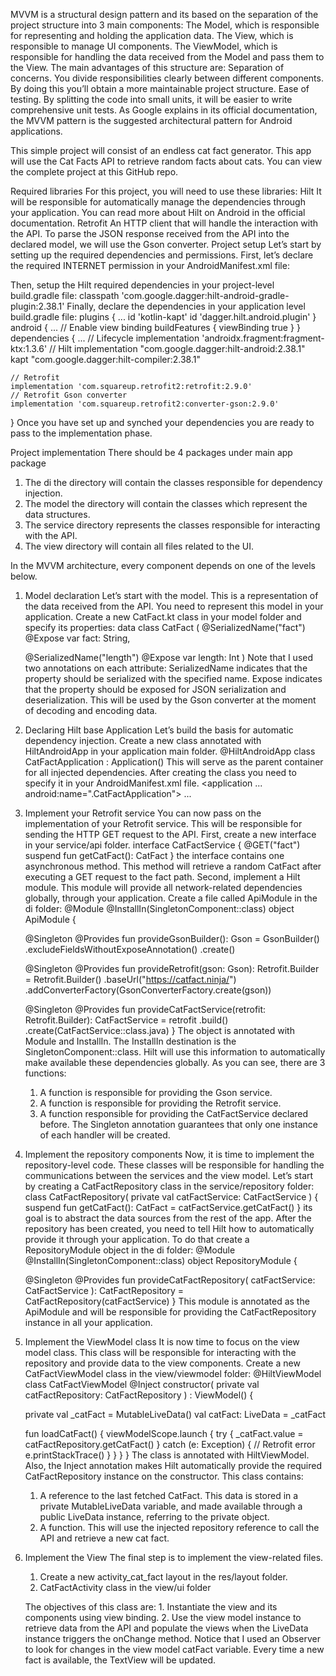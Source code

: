 MVVM is a structural design pattern and its based on the separation of the project structure into 3 main components:
The Model, which is responsible for representing and holding the application data.
The View, which is responsible to manage UI components.
The ViewModel, which is responsible for handling the data received from the Model and pass them to the View.
The main advantages of this structure are:
Separation of concerns.
You divide responsibilities clearly between different components.
By doing this you’ll obtain a more maintainable project structure.
Ease of testing.
By splitting the code into small units, it will be easier to write comprehensive unit tests.
As Google explains in its official documentation, the MVVM pattern is the suggested architectural pattern for Android applications.


This simple project will consist of an endless cat fact generator.
This app will use the Cat Facts API to retrieve random facts about cats.
You can view the complete project at this GitHub repo.

Required libraries
For this project, you will need to use these libraries:
Hilt
It will be responsible for automatically manage the dependencies through your application.
You can read more about Hilt on Android in the official documentation.
Retrofit
An HTTP client that will handle the interaction with the API.
To parse the JSON response received from the API into the declared model, we will use the Gson converter.
Project setup
Let’s start by setting up the required dependencies and permissions.
First, let’s declare the required INTERNET permission in your AndroidManifest.xml file:

<uses-permission android:name="android.permission.INTERNET" />
Then, setup the Hilt required dependencies in your project-level build.gradle file:
classpath 'com.google.dagger:hilt-android-gradle-plugin:2.38.1'
Finally, declare the dependencies in your application level build.gradle file:
plugins {
    ...
    id 'kotlin-kapt'
    id 'dagger.hilt.android.plugin'
}
android {
    ...
    // Enable view binding
    buildFeatures {
        viewBinding true
    }
}
dependencies {
    ...
    // Lifecycle
    implementation 'androidx.fragment:fragment-ktx:1.3.6'
    // Hilt
    implementation "com.google.dagger:hilt-android:2.38.1"
    kapt "com.google.dagger:hilt-compiler:2.38.1"

    // Retrofit
    implementation 'com.squareup.retrofit2:retrofit:2.9.0' 
    // Retrofit Gson converter
    implementation 'com.squareup.retrofit2:converter-gson:2.9.0'
}
Once you have set up and synched your dependencies you are ready to pass to the implementation phase.

Project implementation
There should be 4 packages under main app package
1. The di the directory will contain the classes responsible for dependency injection.
2. The model the directory will contain the classes which represent the data structures.
3. The service directory represents the classes responsible for interacting with the API.
4. The view directory will contain all files related to the UI.
   
In the MVVM architecture, every component depends on one of the levels below.

1. Model declaration
   Let’s start with the model.
   This is a representation of the data received from the API.
   You need to represent this model in your application.
   Create a new CatFact.kt class in your model folder and specify its properties:
   data class CatFact (
   @SerializedName("fact")
   @Expose
   var fact: String,

   @SerializedName("length")
   @Expose
   var length: Int
   )
   Note that I used two annotations on each attribute:
   SerializedName indicates that the property should be serialized with the specified name.
   Expose indicates that the property should be exposed for JSON serialization and deserialization.
   This will be used by the Gson converter at the moment of decoding and encoding data.
2. Declaring Hilt base Application
   Let’s build the basis for automatic dependency injection.
   Create a new class annotated with HiltAndroidApp in your application main folder.
   @HiltAndroidApp
   class CatFactApplication : Application()
   This will serve as the parent container for all injected dependencies.
   After creating the class you need to specify it in your AndroidManifest.xml file.
   <application
   ...
   android:name=".CatFactApplication">
   ...
   </application>
3. Implement your Retrofit service
   You can now pass on the implementation of your Retrofit service.
   This will be responsible for sending the HTTP GET request to the API.
   First, create a new interface in your service/api folder.
   interface CatFactService {
   @GET("fact")
   suspend fun getCatFact(): CatFact
   }
   the interface contains one asynchronous method.
   This method will retrieve a random CatFact after executing a GET request to the fact path.
   Second, implement a Hilt module.
   This module will provide all network-related dependencies globally, through your application.
   Create a file called ApiModule in the di folder:
   @Module
   @InstallIn(SingletonComponent::class)
   object ApiModule {

   @Singleton
   @Provides
   fun provideGsonBuilder(): Gson =
   GsonBuilder()
   .excludeFieldsWithoutExposeAnnotation()
   .create()

   @Singleton
   @Provides
   fun provideRetrofit(gson: Gson): Retrofit.Builder =
   Retrofit.Builder()
   .baseUrl("https://catfact.ninja/")
   .addConverterFactory(GsonConverterFactory.create(gson))

   @Singleton
   @Provides
   fun provideCatFactService(retrofit: Retrofit.Builder): CatFactService =
   retrofit
   .build()
   .create(CatFactService::class.java)
   }
   The object is annotated with Module and InstallIn.
   The InstallIn destination is the SingletonComponent::class.
   Hilt will use this information to automatically make available these dependencies globally.
   As you can see, there are 3 functions:
   1. A function is responsible for providing the Gson service.
   2. A function is responsible for providing the Retrofit service.
   3. A function responsible for providing the CatFactService declared before.
   The Singleton annotation guarantees that only one instance of each handler will be created.
4. Implement the repository components
   Now, it is time to implement the repository-level code.
   These classes will be responsible for handling the communications between the services and the view model.
   Let’s start by creating a CatFactRepository class in the service/repository folder:
   class CatFactRepository(
   private val catFactService: CatFactService
   ) {
   suspend fun getCatFact(): CatFact = catFactService.getCatFact()
   }
   its goal is to abstract the data sources from the rest of the app.
   After the repository has been created, you need to tell Hilt how to automatically provide it through your application.
   To do that create a RepositoryModule object in the di folder:
   @Module
   @InstallIn(SingletonComponent::class)
   object RepositoryModule {

   @Singleton
   @Provides
   fun provideCatFactRepository(
   catFactService: CatFactService
   ): CatFactRepository =
   CatFactRepository(catFactService)
   }
   This module is annotated as the ApiModule and will be responsible for providing the CatFactRepository instance in all your application.
5. Implement the ViewModel class
   It is now time to focus on the view model class.
   This class will be responsible for interacting with the repository and provide data to the view components.
   Create a new CatFactViewModel class in the view/viewmodel folder:
   @HiltViewModel
   class CatFactViewModel @Inject constructor(
   private val catFactRepository: CatFactRepository
   ) : ViewModel() {

   private val _catFact = MutableLiveData<CatFact>()
   val catFact: LiveData<CatFact> = _catFact

   fun loadCatFact() {
   viewModelScope.launch {
   try {
   _catFact.value = catFactRepository.getCatFact()
   } catch (e: Exception) {
   // Retrofit error
   e.printStackTrace()
   }
   }
   }
   }
   The class is annotated with HiltViewModel.
   Also, the Inject annotation makes Hilt automatically provide the required CatFactRepository instance on the constructor.
   This class contains:
    1. A reference to the last fetched CatFact.
   This data is stored in a private MutableLiveData variable, and made available through a public LiveData instance, referring to the private object.
    2. A function.
   This will use the injected repository reference to call the API and retrieve a new cat fact.

6. Implement the View
   The final step is to implement the view-related files.
    1. Create a new activity_cat_fact layout in the res/layout folder.
    2. CatFactActivity class in the view/ui folder
       
    The objectives of this class are:
       1. Instantiate the view and its components using view binding.
       2. Use the view model instance to retrieve data from the API and populate the views when the LiveData instance triggers the onChange method.
       Notice that I used an Observer to look for changes in the view model catFact variable.
       Every time a new fact is available, the TextView will be updated.

    



